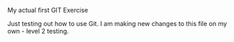 My actual first GIT Exercise


Just testing out how to use Git. 
I am making new changes to this file on my own - level 2 testing.

